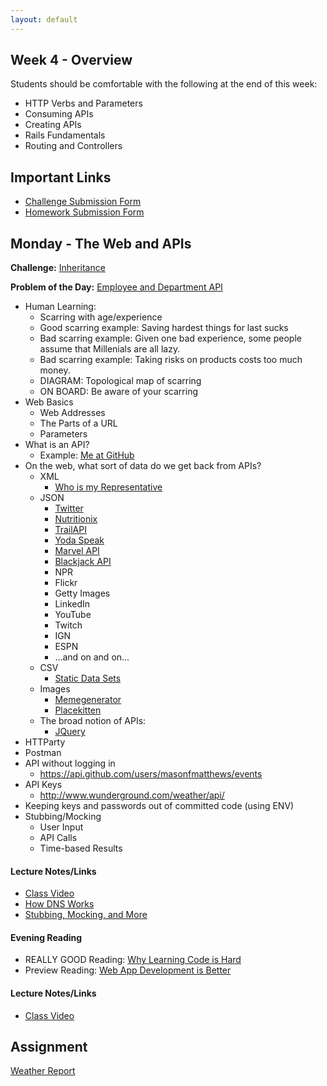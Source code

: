 ```yaml
---
layout: default
---
```


## Week 4 - Overview

Students should be comfortable with the following at the end of this week:

* HTTP Verbs and Parameters
* Consuming APIs
* Creating APIs
* Rails Fundamentals
* Routing and Controllers


## Important Links

* [Challenge Submission Form](http://goo.gl/forms/JhvP6hX7VN)
* [Homework Submission Form](http://goo.gl/forms/2Gki2xhdO6)

## Monday - The Web and APIs

**Challenge:** [Inheritance](https://github.com/masonfmatthews/rails_assignments/blob/master/challenges/inheritance_challenge.rb)

**Problem of the Day:** [Employee and Department API](https://github.com/masonfmatthews/rails_assignments/blob/master/exercises/employee_and_department_api)

* Human Learning:
  * Scarring with age/experience
  * Good scarring example: Saving hardest things for last sucks
  * Bad scarring example: Given one bad experience, some people assume that Millenials are all lazy.
  * Bad scarring example: Taking risks on products costs too much money.
  * DIAGRAM: Topological map of scarring
  * ON BOARD: Be aware of your scarring
* Web Basics
  * Web Addresses
  * The Parts of a URL
  * Parameters
* What is an API?
  * Example: [Me at GitHub](https://api.github.com/users/masonfmatthews/events)
* On the web, what sort of data do we get back from APIs?
  * XML
    * [Who is my Representative](http://whoismyrepresentative.com/getall_mems.php?zip=27701)
  * JSON
    * [Twitter](https://dev.twitter.com/rest/public)
    * [Nutritionix](https://www.mashape.com/msilverman/nutritionix-nutrition-database)
    * [TrailAPI](https://www.mashape.com/trailapi/trailapi)
    * [Yoda Speak](https://www.mashape.com/ismaelc/yoda-speak)
    * [Marvel API](http://developer.marvel.com/docs)
    * [Blackjack API](http://deckofcardsapi.com/)
    * NPR
    * Flickr
    * Getty Images
    * LinkedIn
    * YouTube
    * Twitch
    * IGN
    * ESPN
    * ...and on and on...
  * CSV
    * [Static Data Sets](http://vincentarelbundock.github.io/Rdatasets/datasets.html)
  * Images
    * [Memegenerator](http://version1.api.memegenerator.net/)
    * [Placekitten](http://placekitten.com)
  * The broad notion of APIs:
    * [JQuery](http://api.jquery.com/)
* HTTParty
* Postman
* API without logging in
  * https://api.github.com/users/masonfmatthews/events
* API Keys
  * http://www.wunderground.com/weather/api/
* Keeping keys and passwords out of committed code (using ENV)
* Stubbing/Mocking
  * User Input
  * API Calls
  * Time-based Results

#### Lecture Notes/Links

* [Class Video]()
* [How DNS Works](https://howdns.works/)
* [Stubbing, Mocking, and More](http://rubylogs.com/test-doubles-theory-minitest-rspec/?utm_source=rubyweekly&utm_medium=email)

#### Evening Reading

* REALLY GOOD Reading: [Why Learning Code is Hard](http://www.vikingcodeschool.com/posts/why-learning-to-code-is-so-damn-hard)
* Preview Reading: [Web App Development is Better](http://radar.oreilly.com/2014/01/web-application-development-is-different-and-better.html)

#### Lecture Notes/Links

* [Class Video]()

## Assignment

[Weather Report](https://github.com/tiyd-rails-2015-08/weather_report)

<!--

## Tuesday - Rails and the Web

**Challenge:** [Composition](https://github.com/masonfmatthews/rails_assignments/blob/master/challenges/composition_challenge.rb)

**Problem of the Day:** [Folder Structure](https://github.com/masonfmatthews/rails_assignments/blob/master/exercises/folder_structure)

* Example: Begin work on yesterday's [Employee and Department API](https://github.com/masonfmatthews/rails_assignments/blob/master/exercises/employee_and_department_api)
* The Web
  * IP addresses
  * Ports
  * Request/Response
  * Servers
* Rails Introduction
  * `rails new`
  * `bin/rails server`
  * Rails folder structure
  * MVC
  * `bin/rails generate model`
  * `bin/rake db:migrate`
  * `bin/rails generate migration`
  * `bin/rails console`
  * `bin/rails generate controller`
* Unit Testing in Rails

#### Lecture Notes/Links

* [Class Video](http://youtu.be/CYYcNxMNV1w)
* [Example Odd Array Solution](w4-1/odd_array.rb)
* [Example DayForecast Class](w4-1/ten_day_forecast.rb)
* [Our First Rails Project!!](https://github.com/tiyd-rails-2015-08/langhorn_slim_and_the_law)
* [Rails Guides](http://guides.rubyonrails.org/index.html)

#### Evening Reading

* [Building API Basics](http://www.theodinproject.com/ruby-on-rails/apis-and-building-your-own)
* [Railscast on securing APIs](http://railscasts.com/episodes/352-securing-an-api)

#### Assignment

Get a start on [Create a Voting API](https://github.com/tiyd-rails-2015-08/voting_api):

* Review the requirements and create an ERD
* Create a new Rails app
* Create migrations and models as needed
* Add associations and validations
* Create at least two unit tests for each model
* Make sure that you can run `rake` successfully to run the tests
* Make sure that you can run `rails server` and see the default page in your browser
* Create the `candidates` controller with an `index` action
* Make sure that you can access it in your browser
* Delete `README.rdoc` and make your own (filled in) `README.md`
* Push to GitHub
* Create an estimate for the number of hours you expect to need to complete this assignment tomorrow night

If you anticipate getting to hard or nightmare modes, read those modes before beginning work tonight and take those requirements into account in your models and migrations.

## Wednesday - Controllers and the Router

**Challenge:** [Enumerable](https://github.com/masonfmatthews/rails_assignments/blob/master/challenges/enumerable_challenge.rb)

**Problem of the Day:** [Model to JSON](https://github.com/masonfmatthews/rails_assignments/blob/master/exercises/model_to_json)

* Human Learning:
  * ON BOARD: Retrieve rather than re-expose
* Old question: What is an API?
  * The term is way more broad than we think it is.
  * Each class in your application technically has an API.  It's the set of methods you can call on it and its instances.
* Random Topics:
  * `rake db:rollback`
  * `rake db:drop`
* Example: Continue work on Monday's [Employee and Department API](https://github.com/masonfmatthews/rails_assignments/blob/master/exercises/employee_and_department_api)
* HTML Verbs
  * GET (google.com)
  * POST (coursyl.com)
  * PATCH
  * DELETE
  * Postman
* The Router
  * `config/routes.rb`
* Controllers
* Fat Models, Skinny Controllers
* Controller Testing

#### Lecture Notes/Links

* [Class Video]()
* [Postman](https://chrome.google.com/webstore/detail/postman-rest-client/fdmmgilgnpjigdojojpjoooidkmcomcm?hl=en)

#### Evening Reading

* [Pro Git Ch. 3.3](http://git-scm.com/book/en/v2/Git-Branching-Branch-Management)
* [Pro Git Ch. 3.4](http://git-scm.com/book/en/v2/Git-Branching-Branching-Workflows)

#### Assignment

[Create a Voting API](https://github.com/tiyd-rails-2015-08/voting_api).  After you're done, reflect on your estimate from last night:

  * In theory, your estimate should be better now that you've gotten part of the way through the project.
  * Document your number of hours worked at the end.


## Thursday - Serializers, Data

**Challenge:** [Include](https://github.com/masonfmatthews/rails_assignments/blob/master/challenges/include_challenge.rb)

**Problem of the Day:** [Assorted JSON](https://github.com/masonfmatthews/rails_assignments/blob/master/exercises/assorted_json/)

* Random Topics
  * Explore Rails' Gemfile
  * Dev and Test databases are separate
  * Memoization (`||=`)
  * `as_json`
* Example: Continue work on Monday's [Employee and Department API](https://github.com/masonfmatthews/rails_assignments/blob/master/exercises/employee_and_department_api)
* Fixtures
* Seeds
* Views and Controller Instance Variables
* Callbacks
  * `before_create`, etc.
* JBuilder
  * `json.name @candidate.name`
  * `json.extract! @candidate, :id, :name, :party`
  * `json.array! @candidates, :id, :name, :party`
* git
  * `git branch`
  * Pull requests
  * `git merge`

#### Lecture Notes/Links

* [Class Video]()
* [Rails Guide on Callbacks](http://guides.rubyonrails.org/v2.3.11/activerecord_validations_callbacks.html#callbacks-overview)
* [JBuilder](https://github.com/rails/jbuilder)
* [JBuilder Railscast](http://railscasts.com/episodes/320-jbuilder)

#### Evening Reading

* [Ruby Rogues: Pair Programming](http://devchat.tv/ruby-rogues/026-rr-pair-programming)

#### Assignment - IN PAIRS

[Build Your Own API](https://github.com/tiyd-rails-2015-08/novel_api)

* Plan your API.
* Investigate your options for existing API data sources.  Register accounts as necessary.
* Create a GitHub organization and a new repository
* Write code in non-ActiveRecord models which successfully pulls from each of your target data sources.  You don't have to do anything with the data they give you back yet.
* Create skeleton controllers with the actions you intend to use (you don't need code in those actions yet).
* Write one test which mocks an API call so that you don't have to hit the real third-party APIs during testing.


## Friday Mini-lecture

* Router
  * `rake routes`
  * Level 1 - we know this.
  * Level 2 - Naming addresses in a more custom way
  * Level 3 - Putting `id`s (or other `params`) in paths
* Different kinds of API auth
  * Gems for accessing APIs
  * Token Auth in params
  * Token Auth in headers
  * Basic Auth (not so good)
  * OAuth - later
* Non-ActiveRecord Models (don't `generate`!)
* Testing Validations - not as important as I let on.

#### Lecture Notes/Links

* [Mini-lecture Video]()


## Weekend Assignment - IN PAIRS

[Build Your Own API](https://github.com/tiyd-rails-2015-08/build_your_own_api)

-->
